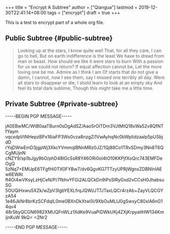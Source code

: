 +++
title = "Encrypt A Subtree"
author = ["Qiangua"]
lastmod = 2019-12-30T22:41:14+08:00
tags = ["encrypt"]
draft = true
+++

This is a test to encrypt part of a whole org file.

<!--more-->


## Public Subtree {#public-subtree}

> Looking up at the stars, I know quite well
> That, for all they care, I can go to hell,
> But on earth indifference is the least
> We have to dread from man or beast.
> How should we like it were stars to burn
> With a passion for us we could not return?
> If equal affection cannot be,
> Let the more loving one be me.
> Admire as I think I am
> Of starts that do not give a damn,
> I cannot, now I see them, say
> I missed one terribly all day.
> Were all stars to disappear or die,
> I shold learn to look at an empty sky
> And feel its total dark sublime,
> Though this might take me a little time.


## Private Subtree {#private-subtree}

-----BEGIN PGP MESSAGE-----

jA0EBwMC/WtB0aaTBurn0sDgAdSZ/Aao5rOlTDm3VJtMtQ18xWa52v8QfNTfYaym
vqcxdpVtNHepzBPx16iaFP3Ws0vza8nzgZi1VwAyhqNc0bWpIidzaalp5pUSbjdD
rYqDWwEmD3jgpWj3XkcYVmmqIBNnMRz0JZ/1Qj88Co1TRvSDmy3Nn8T6QCgMUjnN
cNZY9/sp1bJgy9bO/phD48lGcSsR8Y46ORi0ol4tO10KKPjfXoQrc743EMFDeOgQ
5zNq7+EMUpE6TFgfHi0TX0FYBw7/dv6QgvKG7TTzyUPRjWgnxZDBNInIAEw6EWAt
ft4Oi4wVKsyLzHjCeN/P/7fbhvYFGi2ALQCkDn9iPsSIRyGxd2vCCsH0JhabsuSG
5OUQiHxwu5XZk/wZpV3lgbYEXLfrqJQWi/JT7JTaxLQCr4rzAb+ZayVLQCGYzA54
1e46JkNr8brKzSCFdqIL0me0BXnDkXtw0I/9XbOuMLIJ0gSwxyC80xlA6nG14qv4
48rSbyQCGN6982XMUQFnWLz1XdKe9VuaPiDWkUKj4ZXjKrpyaitHW134KmijnKuW
9kQ=
=2Nr2

-----END PGP MESSAGE-----